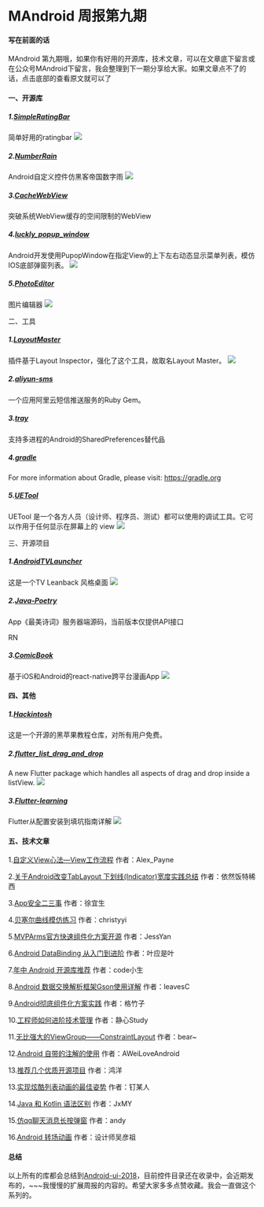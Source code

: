 # MAndroid 周报第九期

#### 写在前面的话
MAndroid 第九期哦，如果你有好用的开源库，技术文章，可以在文章底下留言或在公众号MAndroid下留言，我会整理到下一期分享给大家。如果文章点不了的话，点击底部的查看原文就可以了

#### 一、开源库

##### 1.[SimpleRatingBar](https://github.com/ome450901/SimpleRatingBar)
简单好用的ratingbar
![](https://raw.githubusercontent.com/ome450901/SimpleRatingBar/master/images/demo.gif)

##### 2.[NumberRain](https://github.com/skateboard1991/NumberRain)
Android自定义控件仿黑客帝国数字雨
![](https://raw.githubusercontent.com/skateboard1991/NumberRain/master/show.gif)

##### 3.[CacheWebView](https://github.com/yale8848/CacheWebView)
突破系统WebView缓存的空间限制的WebView

##### 4.[luckly_popup_window](https://github.com/MrGaoGang/luckly_popup_window)
Android开发使用PupopWindow在指定View的上下左右动态显示菜单列表，模仿IOS底部弹窗列表。
![](https://raw.githubusercontent.com/MrGaoGang/luckly_popup_window/master/images/image.gif)

##### 5.[PhotoEditor](https://github.com/burhanrashid52/PhotoEditor)
图片编辑器
![](https://camo.githubusercontent.com/369bd281b6e81fff361d03a59285a2db75f1d900/68747470733a2f2f692e696d6775722e636f6d2f494e69354c49792e676966)

二、工具
##### 1.[LayoutMaster](https://github.com/wuapnjie/LayoutMaster)
插件基于Layout Inspector，强化了这个工具，故取名Layout Master。
![](https://raw.githubusercontent.com/wuapnjie/LayoutMaster/master/images/pic2.gif)

##### 2.[aliyun-sms](https://github.com/VICTOR-LUO-F/aliyun-sms)
一个应用阿里云短信推送服务的Ruby Gem。

##### 3.[tray](https://github.com/grandcentrix/tray)
支持多进程的Android的SharedPreferences替代品

##### 4.[gradle](https://github.com/gradle/gradle)
For more information about Gradle, please visit: https://gradle.org

##### 5.[UETool](https://github.com/eleme/UETool)
UETool 是一个各方人员（设计师、程序员、测试）都可以使用的调试工具。它可以作用于任何显示在屏幕上的 view
![](https://raw.githubusercontent.com/eleme/UETool/master/art/uet_banner.jpeg)

三、开源项目
##### 1.[AndroidTVLauncher](https://github.com/JackyAndroid/AndroidTVLauncher)
这是一个TV Leanback 风格桌面
![](https://raw.githubusercontent.com/JackyAndroid/AndroidTVLauncher/master/screenshots/design_sketch1.png)

##### 2.[Java-Poetry](https://github.com/Alex-Jerry/Java-Poetry)
App《最美诗词》服务器端源码，当前版本仅提供API接口

RN
##### 3.[ComicBook](https://github.com/liyuechun/ComicBook)
基于iOS和Android的react-native跨平台漫画App
![](https://raw.githubusercontent.com/liyuechun/ComicBook/master/Design_Sketch/004.png)

#### 四、其他
##### 1.[Hackintosh](https://github.com/huangyz0918/Hackintosh-Installer-University)
这是一个开源的黑苹果教程仓库，对所有用户免费。

##### 2.[flutter_list_drag_and_drop](https://github.com/Norbert515/flutter_list_drag_and_drop)
A new Flutter package which handles all aspects of drag and drop inside a listView.
![](https://raw.githubusercontent.com/Norbert515/flutter_list_drag_and_drop/master/example/gifs/demo_1_small.gif)

##### 3.[Flutter-learning](https://github.com/AweiLoveAndroid/Flutter-learning)
Flutter从配置安装到填坑指南详解
![](https://raw.githubusercontent.com/AweiLoveAndroid/Flutter-learning/master/pics/app.png)

#### 五、技术文章
1.[自定义View心法—View工作流程](https://mp.weixin.qq.com/s/1ZwC_kBYIdZNMJsOiWP-WQ)
作者：Alex_Payne

2.[关于Android改变TabLayout 下划线(Indicator)宽度实践总结](https://mp.weixin.qq.com/s/5n6GpWAaWECvFOT0_HLXhw)
作者：依然饭特稀西

3.[App安全二三事](https://mp.weixin.qq.com/s/xBBJRA0NlFo6lStt8KTZGA)
作者：徐宜生

4.[贝塞尔曲线模仿练习](https://mp.weixin.qq.com/s/TedgMrTWnu2-ogQE-wl5YQ)
作者：christyyi

5.[MVPArms官方快速组件化方案开源](https://mp.weixin.qq.com/s/IijhVIZTvswh7gvED-Yg3g)
作者：JessYan

6.[Android DataBinding 从入门到进阶](https://mp.weixin.qq.com/s/I38jJmP9r-S-tT98J3Go5g)
作者：叶应是叶

7.[年中 Android 开源库推荐](https://mp.weixin.qq.com/s/zhW3o9OlV1MQfMBiP7tAkg)
作者：code小生

8.[Android 数据交换解析框架Gson使用详解](https://mp.weixin.qq.com/s/iY3nTZc1Tt7tcGs8dM_59Q)
作者：leavesC

9.[Android彻底组件化方案实践](https://mp.weixin.qq.com/s/5wEnjmr6uO06XVikS45idw)
作者：格竹子

10.[工程师如何进阶技术管理](https://mp.weixin.qq.com/s/W18Pc7JywF8PNyogaQ6qiQ)
作者：静心Study

11.[无比强大的ViewGroup——ConstraintLayout](https://mp.weixin.qq.com/s/GuD2lLWrl4CvGCMXPtjJfQ)
作者：bear~

12.[Android 自带的注解的使用](https://mp.weixin.qq.com/s/puhkUEGB6nPlVNRLi5Zf9Q)
作者：AWeiLoveAndroid

13.[推荐几个优质开源项目](https://mp.weixin.qq.com/s/-xfgvmbkY24NY7hGd7554w)
作者：鸿洋

13.[实现炫酷列表动画的最佳姿势](https://mp.weixin.qq.com/s/v67BMDj2ZexV6EXDiLlF_g)
作者：钉某人

14.[Java 和 Kotlin 语法区别](https://mp.weixin.qq.com/s/7BIExpC_UYgR5Cxan8S39g)
作者：JxMY

15.[仿qq聊天消息长按弹窗](https://mp.weixin.qq.com/s/wxQklDW1V6UFKOweOmP7ww)
作者：andy

16.[Android 转场动画](https://juejin.im/post/5b0e8554f265da08ed7a15d1)
作者：设计师吴彦祖

#### 总结
以上所有的库都会总结到[Android-ui-2018](https://github.com/lvm0306/Android-ui-2018)，目前控件目录还在收录中，会近期发布的，~~~我慢慢的扩展周报的内容的。希望大家多多点赞收藏。我会一直做这个系列的。